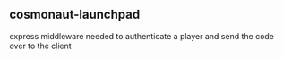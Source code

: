 cosmonaut-launchpad
-------------------

express middleware needed to authenticate a player and send the code over to the client